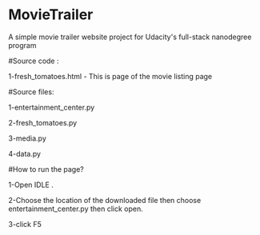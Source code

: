 # MovieTrailer
A simple movie trailer website project for Udacity's full-stack nanodegree program

#Source code :

1-fresh_tomatoes.html - This is page of the movie listing page

#Source files:

1-entertainment_center.py

2-fresh_tomatoes.py

3-media.py

4-data.py

#How to run the page?

1-Open IDLE .

2-Choose the location of the downloaded file then choose entertainment_center.py then click open.

3-click F5

